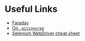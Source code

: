 # Useful Links

* [Faraday](https://github.com/lostisland/faraday)
* [On `.gitignore`s](https://help.github.com/articles/ignoring-files/)
* [Selenium WebDriver cheat sheet](https://gist.github.com/kenrett/7553278)